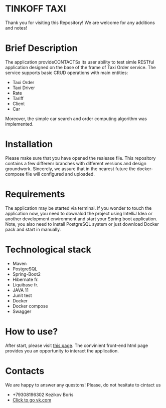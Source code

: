 # TINKOFF TAXI

Thank you for visiting this Repository!  We are welcome for any additions and notes!
# Brief Description
The application provideCONTACTSs its user ability to test simle RESTful application designed on the base of the frame of Taxi Order service.
The service supports basic CRUD operations with main entities: 
  * Taxi Order
  * Taxi Driver
  * Rate 
  * Tariff
  * Client
  * Car

Moreover, the simple car search and order computing algorithm was implemented.
# Installation 
Please make sure that you have opened the realease file. This repository contains a few differenr branches with different versions and design groundwork.
Sincerely, we assure that in the nearest future the docker-compose file will configured and uploaded. 

# Requirements 
The application may be started via terminal. If you wonder to touch the application now, you need to downalod the project using IntelliJ Idea or another development environment and start your Spring boot application. Note, you also need to install PostgreSQL system or just download Docker pack and start in manually.

# Technological stack 

* Maven
* PostgreSQL
* Spring-Boot2
* Hibernate fr.
* Liquibase fr.
* JAVA 11 
* Junit test
* Docker 
* Docker compose
* Swagger 

# How to use? 
After start, please visit [this page](http://localhost:8080/swagger-ui.html). The convinient front-end html page provides you an opportunity to interact the application. 
# Contacts
We are happy to answer any questons!
Please, do not hesitate to cintact us
* +79308196302 Kezikov Boris
* [Click to go vk.com](https://vk.com/boriskezikov)
